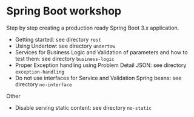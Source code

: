 # Spring Boot workshop

Step by step creating a production ready Spring Boot 3.x application.

- Getting started: see directory `rest`
- Using Undertow: see directory `undertow`
- Services for Business Logic and Validation of parameters and how to test them: see directory `business-logic`
- Proper Exception handling using Problem Detail JSON: see directory `exception-handling`
- Do not use interfaces for Service and Validation Spring beans: see directory `no-interface`

Other

- Disable serving static content: see directory `no-static`